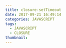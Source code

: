 ```yaml
---
title: closure-setTimeout
date: 2017-09-21 16:49:14
categories: JAVASCRIPT
tags:
  - JAVASCRIPT
  - CLOSURE
thumbnail:
---
```

